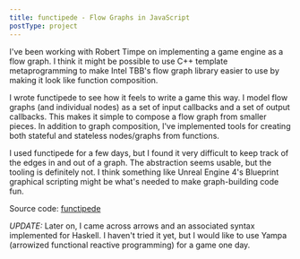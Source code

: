 ```yaml
---
title: functipede - Flow Graphs in JavaScript
postType: project
---
```


I've been working with Robert Timpe on implementing a game engine as a flow graph.
I think it might be possible to use C++ template metaprogramming to make Intel TBB's flow graph library easier to use by making it look like function composition.

I wrote functipede to see how it feels to write a game this way.
I model flow graphs (and individual nodes) as a set of input callbacks and a set of output callbacks.
This makes it simple to compose a flow graph from smaller pieces.
In addition to graph composition, I've implemented tools for creating both stateful and stateless nodes/graphs from functions.

I used functipede for a few days, but I found it very difficult to keep track of the edges in and out of a graph. 
The abstraction seems usable, but the tooling is definitely not.
I think something like Unreal Engine 4's Blueprint graphical scripting might be what's needed to make graph-building code fun.

Source code: [functipede](https://github.com/ublubu/functipede)

*UPDATE:* Later on, I came across arrows and an associated syntax implemented for Haskell. I haven't tried it yet, but I would like to use Yampa (arrowized functional reactive programming) for a game one day.